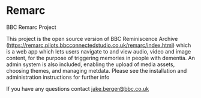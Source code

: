 # Remarc
BBC Remarc Project

This project is the open source version of BBC Reminiscence Archive (https://remarc.pilots.bbcconnectedstudio.co.uk/remarc/index.html) which is a web app which lets users navigate to and view audio, video and image content, for the purpose of triggering memories in people with dementia.
An admin system is also included, enabling the upload of media assets, choosing themes, and managing metdata.
Please see the installation and administration instructions for further info

If you have any questions contact jake.berger@bbc.co.uk
